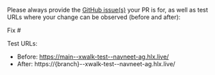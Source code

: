 Please always provide the [GitHub issue(s)](../issues) your PR is for, as well as test URLs where your change can be observed (before and after):

Fix #<gh-issue-id>

Test URLs:
- Before: https://main--xwalk-test--navneet-ag.hlx.live/
- After: https://{branch}--xwalk-test--navneet-ag.hlx.live/
